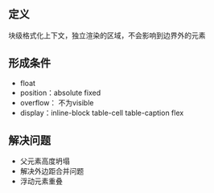 ## 定义

块级格式化上下文，独立渲染的区域，不会影响到边界外的元素

## 形成条件

- float
- position：absolute fixed
- overflow： 不为visible
- display：inline-block table-cell table-caption flex 

## 解决问题

- 父元素高度坍塌
- 解决外边距合并问题
- 浮动元素重叠


